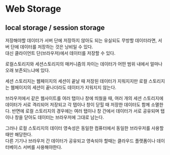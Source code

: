 # Web Storage

## local storage / session storage

저장해야할 데이터가 서버 단에 저장하지 않아도 되는 유실되도 무방할 데이터라면, 서버 단에 데이터를 저장하는 것은 낭비일 수 있다.  
대신 클라이언트 단(브라우저)에서 데이터를 저장할 수 있다.

로컬스토리지와 세션스토리지의 매커니즘의 차이는 데이터가 어떤 범위 내에서 얼마나 오래 보존되느냐에 있다.

세션 스토리지는 웹페이지의 세션이 끝날 때 저장된 데이터가 지워지지만 로컬 스토리지는 웹페이지의 세션이 끝나더라도 데이터가 지워지지 않는다.

브라우저에서 같은 웹사이트를 여러 탭이나 창에 띄웠을 때, 여러 개의 세션 스토리지에 데이터가 서로 격리되어 저장되고 각 탭이나 창이 닫힐 때 저장한 데이터도 함께 소멸한다. 반면에 로컬 스토리지의 경우에는 여러 탭이나 창 간에서 데이터가 서로 공유되며 탭이나 창을 닫아도 데이터는 브라우저에 그대로 남는다.

그러나 로컬 스토리지의 데이터 영속성은 동일한 컴퓨터에서 동일한 브라우저를 사용할 때만 해당한다.  
다른 기기나 브라우저 간 데이터가 공유되고 영속되야 할때는 클라우드 플랫폼이나 데이터베이스 서버를 사용해야한다.
